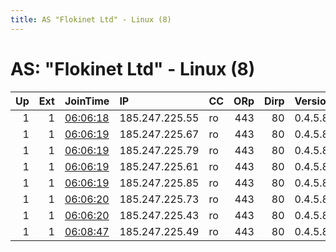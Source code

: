```yaml
---
title: AS "Flokinet Ltd" - Linux (8)
---
```


# AS: "Flokinet Ltd" - Linux (8)

|   Up |   Ext | JoinTime                                                                                            | IP             | CC   |   ORp |   Dirp | Version   | Contact                   | Nickname   |   eFamMembers |
|-----:|------:|:----------------------------------------------------------------------------------------------------|:---------------|:-----|------:|-------:|:----------|:--------------------------|:-----------|--------------:|
|    1 |     1 | [06:06:18](https://metrics.torproject.org/rs.html#details/0D0432C361DAC8BADB9493A85AA8F3F54438007B) | 185.247.225.55 | ro   |   443 |     80 | 0.4.5.8   | walentyczerwinski85@gmail | Szczecin   |             8 |
|    1 |     1 | [06:06:19](https://metrics.torproject.org/rs.html#details/14FAE5D6645A97DE054FBE4AA8D3931302E05ADC) | 185.247.225.67 | ro   |   443 |     80 | 0.4.5.8   | walentyczerwinski85@gmail | Poznan     |             8 |
|    1 |     1 | [06:06:19](https://metrics.torproject.org/rs.html#details/9D46CAAD53BE35CBF1D6E093E62B87226F8AEC80) | 185.247.225.79 | ro   |   443 |     80 | 0.4.5.8   | walentyczerwinski85@gmail | Lodz       |             8 |
|    1 |     1 | [06:06:19](https://metrics.torproject.org/rs.html#details/D52F508FECB80BCB0343D2523382F38F534E7074) | 185.247.225.61 | ro   |   443 |     80 | 0.4.5.8   | walentyczerwinski85@gmail | Gdansk     |             8 |
|    1 |     1 | [06:06:19](https://metrics.torproject.org/rs.html#details/EF18418EE9B5E5CCD0BB7546869AC10BA625BAC8) | 185.247.225.85 | ro   |   443 |     80 | 0.4.5.8   | walentyczerwinski85@gmail | Krakow     |             8 |
|    1 |     1 | [06:06:20](https://metrics.torproject.org/rs.html#details/4BCCEF0F6FD9F3DBCD2F4498DF6958510CA66F5A) | 185.247.225.73 | ro   |   443 |     80 | 0.4.5.8   | walentyczerwinski85@gmail | Wloclaw    |             8 |
|    1 |     1 | [06:06:20](https://metrics.torproject.org/rs.html#details/770845A39E828A99EF9E5CF940EFEC5C5205D955) | 185.247.225.43 | ro   |   443 |     80 | 0.4.5.8   | walentyczerwinski85@gmail | Warsaw     |             8 |
|    1 |     1 | [06:08:47](https://metrics.torproject.org/rs.html#details/00B468F017FB759C359A26ECA1CABE50144575D5) | 185.247.225.49 | ro   |   443 |     80 | 0.4.5.8   | walentyczerwinski85@gmail | Bydgoszcz  |             8 |
